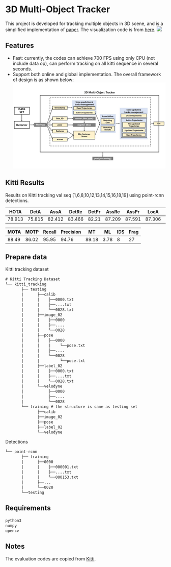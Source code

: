 # 3D Multi-Object Tracker
This project is developed for tracking multiple objects in 3D scene, and is a simplified
implementation of [paper](https://ieeexplore.ieee.org/abstract/document/9352500). The visualization code is from
[here](https://github.com/hailanyi/3D-Detection-Tracking-Viewer).
![](./doc/demo.gif)
## Features
* Fast: currently, the codes can achieve 700 FPS using only CPU (not include data op), can perform tracking 
on all kitti sequence in several seconds. 
* Support both online and global implementation. 
The overall framework of design is as shown below:
![](./doc/framework.jpg)

## Kitti Results
Results on Kitti tracking val seq [1,6,8,10,12,13,14,15,16,18,19] 
using point-rcnn detections. 
 
|HOTA  | DetA  |    AssA  |    DetRe  |   DetPr   |  AssRe  |   AssPr   |  LocA  |    RHOTA |
|---|---|---|---|---|---|---|---|---|
|78.913  |  75.815  |  82.412  |  83.466  |  82.21  |   87.209   | 87.591   | 87.306  |  82.921|

|MOTA|MOTP|Recall|Precision|MT|ML|IDS|Frag|
|---|---|---|---|---|---|---|---|
|88.49|86.02|95.95|94.76|89.18|3.78|8|27|

## Prepare data 

Kitti tracking dataset
```
# Kitti Tracking Dataset       
└── kitti_tracking
       ├── testing 
       |      ├──calib
       |      |    ├──0000.txt
       |      |    ├──....txt
       |      |    └──0028.txt
       |      ├──image_02
       |      |    ├──0000
       |      |    ├──....
       |      |    └──0028
       |      ├──pose
       |      |    ├──0000
       |      |    |    └──pose.txt
       |      |    ├──....
       |      |    └──0028
       |      |         └──pose.txt
       |      ├──label_02
       |      |    ├──0000.txt
       |      |    ├──....txt
       |      |    └──0028.txt
       |      └──velodyne
       |           ├──0000
       |           ├──....
       |           └──0028      
       └── training # the structure is same as testing set
              ├──calib
              ├──image_02
              ├──pose
              ├──label_02
              └──velodyne 
```
Detections
```
└── point-rcnn
       ├── training
       |      ├──0000
       |      |    ├──000001.txt
       |      |    ├──....txt
       |      |    └──000153.txt
       |      ├──...
       |      └──0020
       └──testing 
```

## Requirements
```
python3
numpy
opencv
```

## Notes
The evaluation codes are copied from [Kitti](https://github.com/JonathonLuiten/TrackEval).
